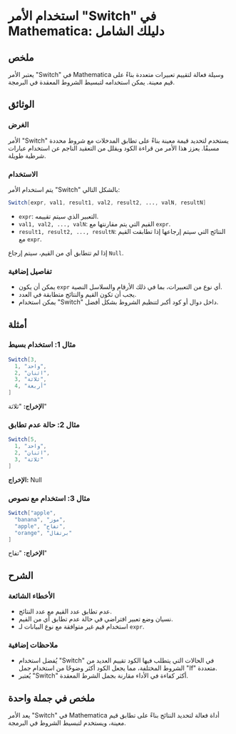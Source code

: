 <!--
Meta Description: # استخدام الأمر "Switch" في Mathematica: دليلك الشامل ## ملخص يعتبر الأمر "Switch" في Mathematica وسيلة فعالة لتقييم تعبيرات متعددة بناءً على قيم معين...
Meta Keywords: switch, استخدام, mathematica, الأمر, expr
-->

# استخدام الأمر "Switch" في Mathematica: دليلك الشامل 

## ملخص
يعتبر الأمر "Switch" في Mathematica وسيلة فعالة لتقييم تعبيرات متعددة بناءً على قيم معينة. يمكن استخدامه لتبسيط الشروط المعقدة في البرمجة.

## الوثائق
### الغرض
الأمر "Switch" يستخدم لتحديد قيمة معينة بناءً على تطابق المدخلات مع شروط محددة مسبقًا. يعزز هذا الأمر من قراءة الكود ويقلل من التعقيد الناجم عن استخدام عبارات شرطية طويلة.

### الاستخدام
يتم استخدام الأمر "Switch" بالشكل التالي:

```mathematica
Switch[expr, val1, result1, val2, result2, ..., valN, resultN]
```

- `expr`: التعبير الذي سيتم تقييمه.
- `val1, val2, ..., valN`: القيم التي يتم مقارنتها مع `expr`.
- `result1, result2, ..., resultN`: النتائج التي سيتم إرجاعها إذا تطابقت القيم مع `expr`.

إذا لم تتطابق أي من القيم، سيتم إرجاع `Null`.

### تفاصيل إضافية
- يمكن أن يكون `expr` أي نوع من التعبيرات، بما في ذلك الأرقام والسلاسل النصية.
- يجب أن تكون القيم والنتائج متطابقة في العدد.
- يمكن استخدام "Switch" داخل دوال أو كود أكبر لتنظيم الشروط بشكل أفضل.

## أمثلة
### مثال 1: استخدام بسيط
```mathematica
Switch[3,
  1, "واحد",
  2, "اثنان",
  3, "ثلاثة",
  4, "أربعة"
]
```
**الإخراج:** "ثلاثة"

### مثال 2: حالة عدم تطابق
```mathematica
Switch[5,
  1, "واحد",
  2, "اثنان",
  3, "ثلاثة"
]
```
**الإخراج:** Null

### مثال 3: استخدام مع نصوص
```mathematica
Switch["apple",
  "banana", "موز",
  "apple", "تفاح",
  "orange", "برتقال"
]
```
**الإخراج:** "تفاح"

## الشرح
### الأخطاء الشائعة
- عدم تطابق عدد القيم مع عدد النتائج.
- نسيان وضع تعبير افتراضي في حالة عدم تطابق أي من القيم.
- استخدام قيم غير متوافقة مع نوع البيانات لـ `expr`.

### ملاحظات إضافية
- يُفضل استخدام "Switch" في الحالات التي يتطلب فيها الكود تقييم العديد من الشروط المختلفة، مما يجعل الكود أكثر وضوحًا من استخدام جمل "If" متعددة.
- يُعتبر "Switch" أكثر كفاءة في الأداء مقارنة بجمل الشرط المعقدة.

## ملخص في جملة واحدة
يعد الأمر "Switch" في Mathematica أداة فعالة لتحديد النتائج بناءً على تطابق قيم معينة، ويستخدم لتبسيط الشروط في البرمجة.